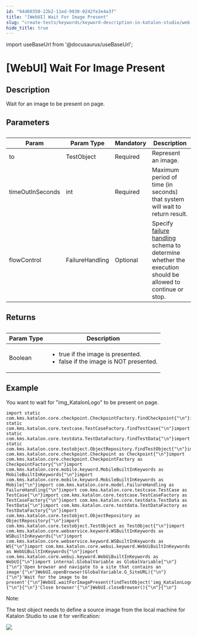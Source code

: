 ```yaml
---
id: "94d60350-22b2-11ed-9930-0242fe3e4a3f"
title: "[WebUI] Wait For Image Present"
slug: "create-tests/keywords/keyword-description-in-katalon-studio/web-ui-keywords/webui-wait-for-image-present"
hide_title: true
---
```

import useBaseUrl from '@docusaurus/useBaseUrl';


# <a id="id_0" class="anchor_top_offset"/><a id="ariaid-title1" class="anchor_top_offset"/>[WebUI] Wait For Image Present


## <a id="id_0__id_1" class="anchor_top_offset"/>Description

              
<p xmlns="http://www.w3.org/1999/xhtml" className="p">Wait for an image to be present on page.</p> 
      

## <a id="id_0__id_2" class="anchor_top_offset"/>Parameters

              
<table xmlns="http://www.w3.org/1999/xhtml" className="table anchor_top_offset" id="id_0__ef2a2188-4ac4-431f-b0dc-8517a3a557ad"><caption /><thead className="thead"><tr className><th className="entry anchor_top_offset" id="id_0__ef2a2188-4ac4-431f-b0dc-8517a3a557ad__entry__1">Param</th><th className="entry anchor_top_offset" id="id_0__ef2a2188-4ac4-431f-b0dc-8517a3a557ad__entry__2">Param Type</th><th className="entry anchor_top_offset" id="id_0__ef2a2188-4ac4-431f-b0dc-8517a3a557ad__entry__3">Mandatory</th><th className="entry anchor_top_offset" id="id_0__ef2a2188-4ac4-431f-b0dc-8517a3a557ad__entry__4">Description</th></tr></thead><tbody className="tbody"><tr className><td className="entry" headers="id_0__ef2a2188-4ac4-431f-b0dc-8517a3a557ad__entry__1 id_0__ef2a2188-4ac4-431f-b0dc-8517a3a557ad__entry__2 id_0__ef2a2188-4ac4-431f-b0dc-8517a3a557ad__entry__3 id_0__ef2a2188-4ac4-431f-b0dc-8517a3a557ad__entry__4 ">to</td><td className="entry" headers="id_0__ef2a2188-4ac4-431f-b0dc-8517a3a557ad__entry__1 id_0__ef2a2188-4ac4-431f-b0dc-8517a3a557ad__entry__2 id_0__ef2a2188-4ac4-431f-b0dc-8517a3a557ad__entry__3 id_0__ef2a2188-4ac4-431f-b0dc-8517a3a557ad__entry__4 ">TestObject</td><td className="entry" headers="id_0__ef2a2188-4ac4-431f-b0dc-8517a3a557ad__entry__1 id_0__ef2a2188-4ac4-431f-b0dc-8517a3a557ad__entry__2 id_0__ef2a2188-4ac4-431f-b0dc-8517a3a557ad__entry__3 id_0__ef2a2188-4ac4-431f-b0dc-8517a3a557ad__entry__4 ">Required</td><td className="entry" headers="id_0__ef2a2188-4ac4-431f-b0dc-8517a3a557ad__entry__1 id_0__ef2a2188-4ac4-431f-b0dc-8517a3a557ad__entry__2 id_0__ef2a2188-4ac4-431f-b0dc-8517a3a557ad__entry__3 id_0__ef2a2188-4ac4-431f-b0dc-8517a3a557ad__entry__4 ">Represent an image.</td></tr><tr className><td className="entry" headers="id_0__ef2a2188-4ac4-431f-b0dc-8517a3a557ad__entry__1 id_0__ef2a2188-4ac4-431f-b0dc-8517a3a557ad__entry__2 id_0__ef2a2188-4ac4-431f-b0dc-8517a3a557ad__entry__3 id_0__ef2a2188-4ac4-431f-b0dc-8517a3a557ad__entry__4 ">timeOutInSeconds</td><td className="entry" headers="id_0__ef2a2188-4ac4-431f-b0dc-8517a3a557ad__entry__1 id_0__ef2a2188-4ac4-431f-b0dc-8517a3a557ad__entry__2 id_0__ef2a2188-4ac4-431f-b0dc-8517a3a557ad__entry__3 id_0__ef2a2188-4ac4-431f-b0dc-8517a3a557ad__entry__4 ">int</td><td className="entry" headers="id_0__ef2a2188-4ac4-431f-b0dc-8517a3a557ad__entry__1 id_0__ef2a2188-4ac4-431f-b0dc-8517a3a557ad__entry__2 id_0__ef2a2188-4ac4-431f-b0dc-8517a3a557ad__entry__3 id_0__ef2a2188-4ac4-431f-b0dc-8517a3a557ad__entry__4 ">Required</td><td className="entry" headers="id_0__ef2a2188-4ac4-431f-b0dc-8517a3a557ad__entry__1 id_0__ef2a2188-4ac4-431f-b0dc-8517a3a557ad__entry__2 id_0__ef2a2188-4ac4-431f-b0dc-8517a3a557ad__entry__3 id_0__ef2a2188-4ac4-431f-b0dc-8517a3a557ad__entry__4 ">Maximum period of time (in seconds) that system will wait to         return result.</td></tr><tr className><td className="entry" headers="id_0__ef2a2188-4ac4-431f-b0dc-8517a3a557ad__entry__1 id_0__ef2a2188-4ac4-431f-b0dc-8517a3a557ad__entry__2 id_0__ef2a2188-4ac4-431f-b0dc-8517a3a557ad__entry__3 id_0__ef2a2188-4ac4-431f-b0dc-8517a3a557ad__entry__4 ">flowControl</td><td className="entry" headers="id_0__ef2a2188-4ac4-431f-b0dc-8517a3a557ad__entry__1 id_0__ef2a2188-4ac4-431f-b0dc-8517a3a557ad__entry__2 id_0__ef2a2188-4ac4-431f-b0dc-8517a3a557ad__entry__3 id_0__ef2a2188-4ac4-431f-b0dc-8517a3a557ad__entry__4 ">FailureHandling</td><td className="entry" headers="id_0__ef2a2188-4ac4-431f-b0dc-8517a3a557ad__entry__1 id_0__ef2a2188-4ac4-431f-b0dc-8517a3a557ad__entry__2 id_0__ef2a2188-4ac4-431f-b0dc-8517a3a557ad__entry__3 id_0__ef2a2188-4ac4-431f-b0dc-8517a3a557ad__entry__4 ">Optional</td><td className="entry" headers="id_0__ef2a2188-4ac4-431f-b0dc-8517a3a557ad__entry__1 id_0__ef2a2188-4ac4-431f-b0dc-8517a3a557ad__entry__2 id_0__ef2a2188-4ac4-431f-b0dc-8517a3a557ad__entry__3 id_0__ef2a2188-4ac4-431f-b0dc-8517a3a557ad__entry__4 ">Specify <a className="xref j-external-link" href="https://docs.katalon.com/katalon-studio/docs/failure-handling.html" target="_blank">failure handling</a> schema to         determine whether the execution should be allowed to continue or         stop.</td></tr></tbody></table> 
      

## <a id="id_0__id_3" class="anchor_top_offset"/>Returns

              
<table xmlns="http://www.w3.org/1999/xhtml" className="table anchor_top_offset" id="id_0__9a2585dc-f2ee-41d2-887e-d5585a01efa0"><caption /><thead className="thead"><tr className><th className="entry anchor_top_offset" id="id_0__9a2585dc-f2ee-41d2-887e-d5585a01efa0__entry__1">Param Type</th><th className="entry anchor_top_offset" id="id_0__9a2585dc-f2ee-41d2-887e-d5585a01efa0__entry__2">Description</th></tr></thead><tbody className="tbody"><tr className><td className="entry" headers="id_0__9a2585dc-f2ee-41d2-887e-d5585a01efa0__entry__1 id_0__9a2585dc-f2ee-41d2-887e-d5585a01efa0__entry__2 ">Boolean</td><td className="entry" headers="id_0__9a2585dc-f2ee-41d2-887e-d5585a01efa0__entry__1 id_0__9a2585dc-f2ee-41d2-887e-d5585a01efa0__entry__2 ">         <ul className="ul"><li className="li">true if the image is presented.</li><li className="li">false if the image is NOT presented.</li></ul>       </td></tr></tbody></table> 
      

## <a id="id_0__id_4" class="anchor_top_offset"/>Example 

              
<p xmlns="http://www.w3.org/1999/xhtml" className="p">You want to wait for "img_KatalonLogo" to be present on   page.</p> 
              
<pre xmlns="http://www.w3.org/1999/xhtml" className="pre codeblock"><code>import static com.kms.katalon.core.checkpoint.CheckpointFactory.findCheckpoint{"\n"}import static com.kms.katalon.core.testcase.TestCaseFactory.findTestCase{"\n"}import static com.kms.katalon.core.testdata.TestDataFactory.findTestData{"\n"}import static com.kms.katalon.core.testobject.ObjectRepository.findTestObject{"\n"}import com.kms.katalon.core.checkpoint.Checkpoint as Checkpoint{"\n"}import com.kms.katalon.core.checkpoint.CheckpointFactory as CheckpointFactory{"\n"}import com.kms.katalon.core.mobile.keyword.MobileBuiltInKeywords as MobileBuiltInKeywords{"\n"}import com.kms.katalon.core.mobile.keyword.MobileBuiltInKeywords as Mobile{"\n"}import com.kms.katalon.core.model.FailureHandling as FailureHandling{"\n"}import com.kms.katalon.core.testcase.TestCase as TestCase{"\n"}import com.kms.katalon.core.testcase.TestCaseFactory as TestCaseFactory{"\n"}import com.kms.katalon.core.testdata.TestData as TestData{"\n"}import com.kms.katalon.core.testdata.TestDataFactory as TestDataFactory{"\n"}import com.kms.katalon.core.testobject.ObjectRepository as ObjectRepository{"\n"}import com.kms.katalon.core.testobject.TestObject as TestObject{"\n"}import com.kms.katalon.core.webservice.keyword.WSBuiltInKeywords as WSBuiltInKeywords{"\n"}import com.kms.katalon.core.webservice.keyword.WSBuiltInKeywords as WS{"\n"}import com.kms.katalon.core.webui.keyword.WebUiBuiltInKeywords as WebUiBuiltInKeywords{"\n"}import com.kms.katalon.core.webui.keyword.WebUiBuiltInKeywords as WebUI{"\n"}import internal.GlobalVariable as GlobalVariable{"\n"}{"\n"}'Open browser and navigate to a site that contains an image'{"\n"}WebUI.openBrowser(GlobalVariable.G_SiteURL){"\n"}{"\n"}'Wait for the image to be present'{"\n"}WebUI.waitForImagePresent(findTestObject('img_KatalonLogo')){"\n"}{"\n"}'Close browser'{"\n"}WebUI.closeBrowser(){"\n"}{"\n"}</code></pre> 
            
<div xmlns="http://www.w3.org/1999/xhtml" className="note note note_note"><span className="note__title">Note:</span> 
  <p className="p">The test object needs to define a source image from the local
    machine for Katalon Studio to use it for verification:</p>
  <p className="p">
    <img className="image" src={useBaseUrl("https://github.com/katalon-studio/docs-images/raw/master/katalon-studio/docs/webui-wait-for-image-present/define_image.jpg")} /><br /><br />
  </p>
</div>
      
